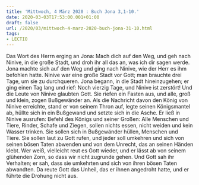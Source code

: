 ```yaml
---
title: 'Mittwoch, 4 März 2020 : Buch Jona 3,1-10.'
date: 2020-03-03T17:53:00.001+01:00
draft: false
url: /2020/03/mittwoch-4-marz-2020-buch-jona-31-10.html
tags: 
- LECTIO
---
```


Das Wort des Herrn erging an Jona: Mach dich auf den Weg, und geh nach Ninive, in die große Stadt, und droh ihr all das an, was ich dir sagen werde. Jona machte sich auf den Weg und ging nach Ninive, wie der Herr es ihm befohlen hatte. Ninive war eine große Stadt vor Gott; man brauchte drei Tage, um sie zu durchqueren. Jona begann, in die Stadt hineinzugehen; er ging einen Tag lang und rief: Noch vierzig Tage, und Ninive ist zerstört! Und die Leute von Ninive glaubten Gott. Sie riefen ein Fasten aus, und alle, groß und klein, zogen Bußgewänder an. Als die Nachricht davon den König von Ninive erreichte, stand er von seinem Thron auf, legte seinen Königsmantel ab, hüllte sich in ein Bußgewand und setzte sich in die Asche. Er ließ in Ninive ausrufen: Befehl des Königs und seiner Großen: Alle Menschen und Tiere, Rinder, Schafe und Ziegen, sollen nichts essen, nicht weiden und kein Wasser trinken. Sie sollen sich in Bußgewänder hüllen, Menschen und Tiere. Sie sollen laut zu Gott rufen, und jeder soll umkehren und sich von seinen bösen Taten abwenden und von dem Unrecht, das an seinen Händen klebt. Wer weiß, vielleicht reut es Gott wieder, und er lässt ab von seinem glühenden Zorn, so dass wir nicht zugrunde gehen. Und Gott sah ihr Verhalten; er sah, dass sie umkehrten und sich von ihren bösen Taten abwandten. Da reute Gott das Unheil, das er ihnen angedroht hatte, und er führte die Drohung nicht aus.